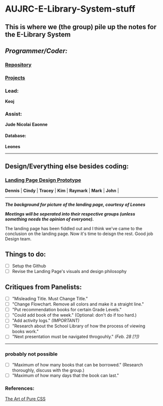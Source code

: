 # AUJRC-E-Library-System-stuff

## This is where we (the group) pile up the notes for the E-Library System


## *Programmer/Coder:*
### [Repository](https://github.com/TheOGKtura/AUJRC-E-Library-System-stuff)
### [Projects](https://github.com/users/TheOGKtura/projects/1)
### Lead:
**Keoj**

### Assist:
**Jude**
**Nicolai**
**Eaonne**

#### Database:
**Leones**
****
## Design/Everything else besides coding:
### [Landing Page Design Prototype](https://www.figma.com/file/U7bcToD1qZAZ8gv9PJCoXz/E-Library-System-Landing-Page?node-id=0%3A1)
**Dennis** |
**Cindy** |
**Tracey** |
**Kim** |
**Raymark** |
**Mark** |
**John** |
****

***The background for picture of the landing page, courtesy of Leones***

***Meetings will be seperated into their respective groups (unless something needs the opinion of everyone).***

The landing page has been fiddled out and I think we've came to the conclusion on the landing page. Now it's time to deisgn the rest. Good job Design team.

## Things to do:
- [ ] Setup the Github
- [ ] Revise the Landing Page's visuals and design philosophy

## Critiques from Panelists:
- [ ] "Misleading Title. Must Change Title."
- [ ] "Change Flowchart. Remove all colors and make it a straight line."
- [ ] "Put recommendation books for certain Grade Levels."
- [ ] "Could add book of the week." (Optional: don't do if too hard.)
- [ ] "Add activity logs." *(IMPORTANT)*
- [ ] "Research about the School Library of how the process of viewing books work."
- [ ] "Next presentation must be navigated throgouhly." *(Feb. 28 [?])*
****
### probably not possible
- [ ] "Maximum of how many books that can be borrowed." (Research thoroughly, discuss with the group.)
- [ ] "Maximum of how many days that the book can last." 
### References:
[The Art of Pure CSS](https://www.youtube.com/watch?v=wUQbchYY80U)
